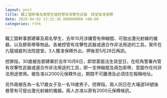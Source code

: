 ```yaml
---
layout: post
title: 職工盟幹事及兩學生被控管有攻擊性武器　提堂後准保釋
date: 2020-04-02 13:32:26.000000000 +08:00
categories: rthk
---
```


職工盟幹事鄧建華及兩名學生，去年10月涉嫌管有伸縮棍、可發出激光射線的儀器，以及膠索帶等物品，各被控管有攻擊性武器或適合作非法用途的工具。案件在九龍城裁判法院提堂。3人獲准保釋外出，押後至5月28日再訊。

控罪指，30歲被告鄧建華於去年10月6日，即禁蒙面法生效翌日，在旺角警署內管有攻擊性武器或適合作非法用途的工具，即一支伸縮棍及兩包索帶，意圖作任何非法用途使用。被告准以2000元保釋外出，期間不可離港及必須住在報稱地址。

另外兩被告為一名17歲女子及一名19歲男子。控罪指，兩人同日在大埔道56號後巷管有可發出激光射線的儀器。兩人亦准以原有2000元保釋候訊。
